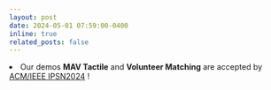 ```yaml
---
layout: post
date: 2024-05-01 07:59:00-0400
inline: true
related_posts: false
---
```



<li> Our demos <b>MAV Tactile</b> and <b>Volunteer Matching</b> are accepted by <a href="https://ipsn.acm.org/2024/index.html">ACM/IEEE IPSN2024</a> !</li>